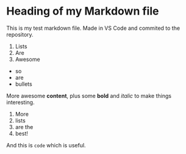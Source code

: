 
# Heading of my Markdown file

This is my test markdown file. Made in VS Code and commited to the repository.

1. Lists
2. Are
3. Awesome

* so
* are 
* bullets

More awesome **content**, plus some **bold** and _italic_ to make things interesting. 

1. More
2. lists
3. are the
4. best!

And this is `code` which is useful. 